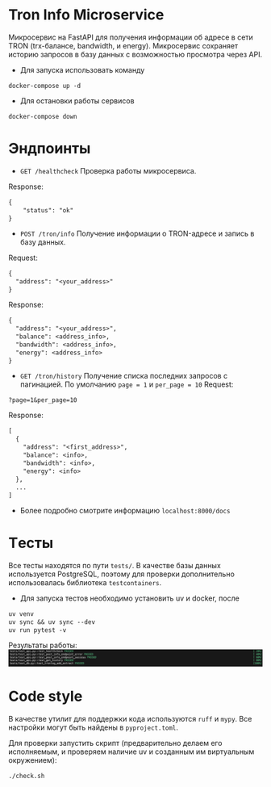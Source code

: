 # Tron Info Microservice
Микросервис на FastAPI для получения информации об адресе в сети TRON (trx-балансе, bandwidth, и energy). Микросервис сохраняет историю запросов в базу данных с возможностью просмотра через API.

* Для запуска использовать команду
```
docker-compose up -d
```

* Для остановки работы сервисов
```
docker-compose down
```

# Эндпоинты
* `GET /healthcheck` 
Проверка работы микросервиса. 

Response:
```
{
    "status": "ok"
}
```

* `POST /tron/info`
Получение информации о TRON-адресе и запись в базу данных.

Request:
```
{
  "address": "<your_address>"
}
```
Response:
```
{
  "address": "<your_address>",
  "balance": <address_info>,
  "bandwidth": <address_info>,
  "energy": <address_info>
}
```

* `GET /tron/history`
Получение списка последних запросов с пагинацией. По умолчанию `page = 1` и `per_page = 10`
Request:
```
?page=1&per_page=10
```
Response:
```
[
  {
    "address": "<first_address>",
    "balance": <info>,
    "bandwidth": <info>,
    "energy": <info>
  },
  ...
]
```

* Более подробно смотрите информацию `localhost:8000/docs`

# Tесты
Все тесты находятся по пути `tests/`. В качестве базы данных используется PostgreSQL, поэтому для проверки дополнительно использовалась библиотека `testcontainers`.

* Для запуска тестов необходимо установить uv и docker, после 
```
uv venv
uv sync && uv sync --dev
uv run pytest -v
```

Результаты работы:
![Tests](tests/tests.png)

# Code style
В качестве утилит для поддержки кода используются `ruff` и `mypy`. Все настройки могут быть найдены в `pyproject.toml`.

Для проверки запустить скрипт (предварительно делаем его исполняемым, и проверяем наличие uv и созданным им виртуальным окружением):
```
./check.sh
```